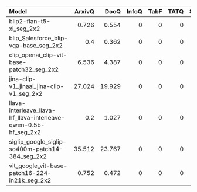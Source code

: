 | Model                                                           |   ArxivQ |   DocQ |   InfoQ |   TabF |   TATQ |   Shift |   AI |   Energy |   Gov. |   Health |
|:----------------------------------------------------------------|---------:|-------:|--------:|-------:|-------:|--------:|-----:|---------:|-------:|---------:|
| blip2-flan-t5-xl_seg_2x2                                        |    0.726 |  0.554 |       0 |      0 |      0 |       0 |    0 |        0 |      0 |        0 |
| blip_Salesforce_blip-vqa-base_seg_2x2                           |    0.4   |  0.362 |       0 |      0 |      0 |       0 |    0 |        0 |      0 |        0 |
| clip_openai_clip-vit-base-patch32_seg_2x2                       |    6.536 |  4.387 |       0 |      0 |      0 |       0 |    0 |        0 |      0 |        0 |
| jina-clip-v1_jinaai_jina-clip-v1_seg_2x2                        |   27.024 | 19.929 |       0 |      0 |      0 |       0 |    0 |        0 |      0 |        0 |
| llava-interleave_llava-hf_llava-interleave-qwen-0.5b-hf_seg_2x2 |    0.2   |  1.027 |       0 |      0 |      0 |       0 |    0 |        0 |      0 |        0 |
| siglip_google_siglip-so400m-patch14-384_seg_2x2                 |   35.512 | 23.767 |       0 |      0 |      0 |       0 |    0 |        0 |      0 |        0 |
| vit_google_vit-base-patch16-224-in21k_seg_2x2                   |    0.752 |  0.472 |       0 |      0 |      0 |       0 |    0 |        0 |      0 |        0 |